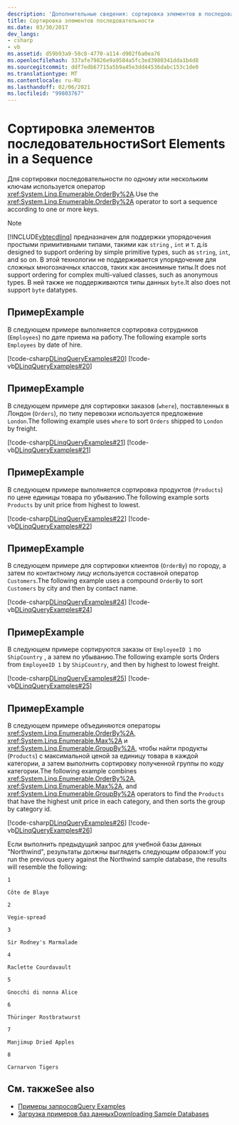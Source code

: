```yaml
---
description: 'Дополнительные сведения: сортировка элементов в последовательности'
title: Сортировка элементов последовательности
ms.date: 03/30/2017
dev_langs:
- csharp
- vb
ms.assetid: d59b93a9-50c8-4770-a114-d902f6a0ea76
ms.openlocfilehash: 337afe79826e9a9584a5fc3ed3980341dda1b4d8
ms.sourcegitcommit: ddf7edb67715a5b9a45e3dd44536dabc153c1de0
ms.translationtype: MT
ms.contentlocale: ru-RU
ms.lasthandoff: 02/06/2021
ms.locfileid: "99803767"
---
```

# <a name="sort-elements-in-a-sequence"></a><span data-ttu-id="079e1-103">Сортировка элементов последовательности</span><span class="sxs-lookup"><span data-stu-id="079e1-103">Sort Elements in a Sequence</span></span>

<span data-ttu-id="079e1-104">Для сортировки последовательности по одному или нескольким ключам используется оператор <xref:System.Linq.Enumerable.OrderBy%2A>.</span><span class="sxs-lookup"><span data-stu-id="079e1-104">Use the <xref:System.Linq.Enumerable.OrderBy%2A> operator to sort a sequence according to one or more keys.</span></span>  
  
> [!NOTE]
> [!INCLUDE[vbtecdlinq](../../../../../../includes/vbtecdlinq-md.md)] <span data-ttu-id="079e1-105">предназначен для поддержки упорядочения простыми примитивными типами, такими как `string` , `int` и т. д.</span><span class="sxs-lookup"><span data-stu-id="079e1-105">is designed to support ordering by simple primitive types, such as `string`, `int`, and so on.</span></span> <span data-ttu-id="079e1-106">В этой технологии не поддерживается упорядочение для сложных многозначных классов, таких как анонимные типы.</span><span class="sxs-lookup"><span data-stu-id="079e1-106">It does not support ordering for complex multi-valued classes, such as anonymous types.</span></span> <span data-ttu-id="079e1-107">В ней также не поддерживаются типы данных `byte`.</span><span class="sxs-lookup"><span data-stu-id="079e1-107">It also does not support `byte` datatypes.</span></span>  
  
## <a name="example"></a><span data-ttu-id="079e1-108">Пример</span><span class="sxs-lookup"><span data-stu-id="079e1-108">Example</span></span>  

 <span data-ttu-id="079e1-109">В следующем примере выполняется сортировка сотрудников (`Employees`) по дате приема на работу.</span><span class="sxs-lookup"><span data-stu-id="079e1-109">The following example sorts `Employees` by date of hire.</span></span>  
  
 [!code-csharp[DLinqQueryExamples#20](../../../../../../samples/snippets/csharp/VS_Snippets_Data/DLinqQueryExamples/cs/Program.cs#20)]
 [!code-vb[DLinqQueryExamples#20](../../../../../../samples/snippets/visualbasic/VS_Snippets_Data/DLinqQueryExamples/vb/Module1.vb#20)]  
  
## <a name="example"></a><span data-ttu-id="079e1-110">Пример</span><span class="sxs-lookup"><span data-stu-id="079e1-110">Example</span></span>  

 <span data-ttu-id="079e1-111">В следующем примере для сортировки заказов (`where`), поставленных в Лондон (`Orders`), по типу перевозки используется предложение `London`.</span><span class="sxs-lookup"><span data-stu-id="079e1-111">The following example uses `where` to sort `Orders` shipped to `London` by freight.</span></span>  
  
 [!code-csharp[DLinqQueryExamples#21](../../../../../../samples/snippets/csharp/VS_Snippets_Data/DLinqQueryExamples/cs/Program.cs#21)]
 [!code-vb[DLinqQueryExamples#21](../../../../../../samples/snippets/visualbasic/VS_Snippets_Data/DLinqQueryExamples/vb/Module1.vb#21)]  
  
## <a name="example"></a><span data-ttu-id="079e1-112">Пример</span><span class="sxs-lookup"><span data-stu-id="079e1-112">Example</span></span>  

 <span data-ttu-id="079e1-113">В следующем примере выполняется сортировка продуктов (`Products`) по цене единицы товара по убыванию.</span><span class="sxs-lookup"><span data-stu-id="079e1-113">The following example sorts `Products` by unit price from highest to lowest.</span></span>  
  
 [!code-csharp[DLinqQueryExamples#22](../../../../../../samples/snippets/csharp/VS_Snippets_Data/DLinqQueryExamples/cs/Program.cs#22)]
 [!code-vb[DLinqQueryExamples#22](../../../../../../samples/snippets/visualbasic/VS_Snippets_Data/DLinqQueryExamples/vb/Module1.vb#22)]  
  
## <a name="example"></a><span data-ttu-id="079e1-114">Пример</span><span class="sxs-lookup"><span data-stu-id="079e1-114">Example</span></span>  

 <span data-ttu-id="079e1-115">В следующем примере для сортировки клиентов (`OrderBy`) по городу, а затем по контактному лицу используется составной оператор `Customers`.</span><span class="sxs-lookup"><span data-stu-id="079e1-115">The following example uses a compound `OrderBy` to sort `Customers` by city and then by contact name.</span></span>  
  
 [!code-csharp[DLinqQueryExamples#24](../../../../../../samples/snippets/csharp/VS_Snippets_Data/DLinqQueryExamples/cs/Program.cs#24)]
 [!code-vb[DLinqQueryExamples#24](../../../../../../samples/snippets/visualbasic/VS_Snippets_Data/DLinqQueryExamples/vb/Module1.vb#24)]  
  
## <a name="example"></a><span data-ttu-id="079e1-116">Пример</span><span class="sxs-lookup"><span data-stu-id="079e1-116">Example</span></span>  

 <span data-ttu-id="079e1-117">В следующем примере сортируются заказы от `EmployeeID 1` по `ShipCountry` , а затем по убыванию.</span><span class="sxs-lookup"><span data-stu-id="079e1-117">The following example sorts Orders from `EmployeeID 1` by `ShipCountry`, and then by highest to lowest freight.</span></span>  
  
 [!code-csharp[DLinqQueryExamples#25](../../../../../../samples/snippets/csharp/VS_Snippets_Data/DLinqQueryExamples/cs/Program.cs#25)]
 [!code-vb[DLinqQueryExamples#25](../../../../../../samples/snippets/visualbasic/VS_Snippets_Data/DLinqQueryExamples/vb/Module1.vb#25)]  
  
## <a name="example"></a><span data-ttu-id="079e1-118">Пример</span><span class="sxs-lookup"><span data-stu-id="079e1-118">Example</span></span>  

 <span data-ttu-id="079e1-119">В следующем примере объединяются операторы <xref:System.Linq.Enumerable.OrderBy%2A>, <xref:System.Linq.Enumerable.Max%2A> и <xref:System.Linq.Enumerable.GroupBy%2A>, чтобы найти продукты (`Products`) с максимальной ценой за единицу товара в каждой категории, а затем выполнить сортировку полученной группы по коду категории.</span><span class="sxs-lookup"><span data-stu-id="079e1-119">The following example combines <xref:System.Linq.Enumerable.OrderBy%2A>, <xref:System.Linq.Enumerable.Max%2A>, and <xref:System.Linq.Enumerable.GroupBy%2A> operators to find the `Products` that have the highest unit price in each category, and then sorts the group by category id.</span></span>  
  
 [!code-csharp[DLinqQueryExamples#26](../../../../../../samples/snippets/csharp/VS_Snippets_Data/DLinqQueryExamples/cs/Program.cs#26)]
 [!code-vb[DLinqQueryExamples#26](../../../../../../samples/snippets/visualbasic/VS_Snippets_Data/DLinqQueryExamples/vb/Module1.vb#26)]  
  
 <span data-ttu-id="079e1-120">Если выполнить предыдущий запрос для учебной базы данных "Northwind", результаты должны выглядеть следующим образом:</span><span class="sxs-lookup"><span data-stu-id="079e1-120">If you run the previous query against the Northwind sample database, the results will resemble the following:</span></span>  
  
 `1`  
  
 `Côte de Blaye`  
  
 `2`  
  
 `Vegie-spread`  
  
 `3`  
  
 `Sir Rodney's Marmalade`  
  
 `4`  
  
 `Raclette Courdavault`  
  
 `5`  
  
 `Gnocchi di nonna Alice`  
  
 `6`  
  
 `Thüringer Rostbratwurst`  
  
 `7`  
  
 `Manjimup Dried Apples`  
  
 `8`  
  
 `Carnarvon Tigers`  
  
## <a name="see-also"></a><span data-ttu-id="079e1-121">См. также</span><span class="sxs-lookup"><span data-stu-id="079e1-121">See also</span></span>

- [<span data-ttu-id="079e1-122">Примеры запросов</span><span class="sxs-lookup"><span data-stu-id="079e1-122">Query Examples</span></span>](query-examples.md)
- [<span data-ttu-id="079e1-123">Загрузка примеров баз данных</span><span class="sxs-lookup"><span data-stu-id="079e1-123">Downloading Sample Databases</span></span>](downloading-sample-databases.md)
